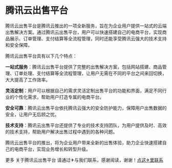 # 腾讯云出售平台

腾讯云出售平台是腾讯云推出的一项全新服务，旨在为企业用户提供一站式的云端出售解决方案。通过腾讯云出售平台，用户可以快速搭建自己的电商平台，实现商品展示、订单管理、支付结算等全流程管理，同时还能享受腾讯云强大的技术支持和安全保障。

腾讯云出售平台具有以下几个特点：

**一站式服务**：腾讯云出售平台提供了完整的出售解决方案，包括网站搭建、商品管理、订单处理、支付结算等全流程管理，让用户无需在不同的平台之间来回切换，大大提高了工作效率。

**灵活定制**：用户可以根据自己的需求灵活定制出售平台的功能和界面，满足不同行业的个性化需求，帮助用户打造专属的电商平台。

**安全可靠**：腾讯云出售平台依托腾讯云强大的安全防护能力，保障用户出售数据的安全，让用户无后顾之忧。

**技术支持**：腾讯云出售平台还提供了专业的技术支持团队，为用户提供及时、高效的技术支持，帮助用户解决出售过程中遇到的各种问题。

腾讯云出售平台的推出，将为企业用户带来全新的出售体验，助力企业快速搭建自己的电商平台，实现业务增长和转型升级。

更多 关于腾讯云出售平台 请通过✈与我们联系，感谢阅读，谢谢！[点这✈里联系](https://gg.k02.cc)